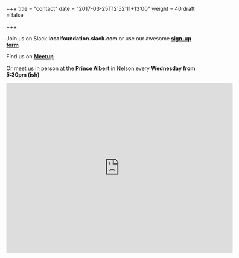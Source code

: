 +++
title = "contact"
date = "2017-03-25T12:52:11+13:00"
weight = 40
draft = false

+++

Join us on Slack **localfoundation.slack.com** or use our awesome **[sign-up form](http://slack.local.foundation)**

Find us on **[Meetup](https://www.meetup.com/localfoundation/)**

Or meet us in person at the **[Prince Albert](http://theprincealbert.co.nz/)** in Nelson every **Wednesday from 5:30pm (ish)**

<iframe src="https://www.google.com/maps/embed?pb=!1m18!1m12!1m3!1d749.6249434020656!2d173.29057580904546!3d-41.2762262898936!2m3!1f0!2f0!3f0!3m2!1i1024!2i768!4f13.1!3m3!1m2!1s0x6d3bed07d44e86b3%3A0x9b79399d462994d6!2sThe+Prince+Albert+Backpackers+%26+Bar!5e0!3m2!1sen!2snz!4v1490403784106" width="600" height="450" frameborder="0" style="border:0" allowfullscreen></iframe>
